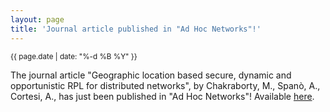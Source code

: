 ```yaml
---
layout: page
title: 'Journal article published in "Ad Hoc Networks"!'
---
```


<small>{{ page.date | date: "%-d %B %Y" }}</small>

The journal article "Geographic location based secure, dynamic and opportunistic RPL for distributed networks", by Chakraborty, M., Spanò, A., Cortesi, A., has just been published in "Ad Hoc Networks"! Available [here](https://doi.org/10.1016/j.adhoc.2021.102689).
